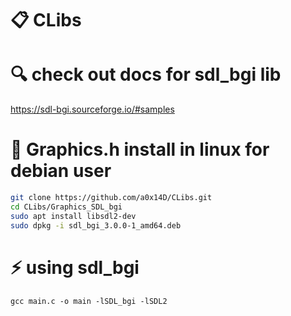 # :clipboard: CLibs

# :mag: check out docs for sdl_bgi lib
https://sdl-bgi.sourceforge.io/#samples   
#

# :art: Graphics.h install in linux for debian user 
```bash
git clone https://github.com/a0x14D/CLibs.git 
cd CLibs/Graphics_SDL_bgi
sudo apt install libsdl2-dev
sudo dpkg -i sdl_bgi_3.0.0-1_amd64.deb
```

# :zap: using sdl_bgi 

```
gcc main.c -o main -lSDL_bgi -lSDL2
```

